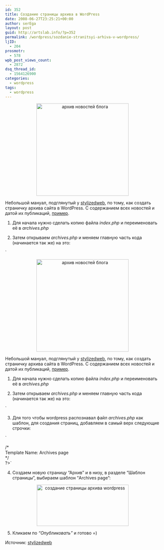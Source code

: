 ```yaml
---
id: 352
title: Создание страницы архива в WordPress
date: 2008-06-27T23:25:21+00:00
author: serEga
layout: post
guid: http://artslab.info/?p=352
permalink: /wordpress/sozdanie-stranitsyi-arhiva-v-wordpress/
ljID:
  - 204
prosmotr:
  - 578
wpb_post_views_count:
  - 2872
dsq_thread_id:
  - 1564126900
categories:
  - wordpress
tags:
  - wordpress
---
```

<p style="text-align: center;">
  <a href="{{site.img_cdn}}/archiv.png"><img src="{{site.img_cdn}}/archiv-300x300.png" alt="архив новостей блога" title="archiv" width="300" height="300" class="aligncenter size-medium wp-image-4990" srcset="{{site.img_cdn}}/archiv-300x300.png 300w, {{site.img_cdn}}/archiv-100x100.png 100w, {{site.img_cdn}}/archiv-150x150.png 150w, {{site.img_cdn}}/archiv.png 713w" sizes="(max-width: 300px) 100vw, 300px" /></a>
</p>

Небольшой мануал, подглянутый у <a href="http://stylizedweb.com/2008/03/08/wp-archive-page/" target="_blank">stylizedweb</a>, по тому, как создать страничку архива сайта в WordPress. С содержанием всех новостей и датой их публикаций, [пример](http://artslab.info/?page_id=350).<!--more-->

1. Для начала нужно сделать копию файла _index.php_ и переименовать её в _archives.php_

2. Затем открываем _archives.php_ и меняем главную часть кода (начинается так же) на это:

`<p style="text-align: center;">
  <a href="{{site.img_cdn}}/archiv.png"><img src="{{site.img_cdn}}/archiv-300x300.png" alt="архив новостей блога" title="archiv" width="300" height="300" class="aligncenter size-medium wp-image-4990" srcset="{{site.img_cdn}}/archiv-300x300.png 300w, {{site.img_cdn}}/archiv-100x100.png 100w, {{site.img_cdn}}/archiv-150x150.png 150w, {{site.img_cdn}}/archiv.png 713w" sizes="(max-width: 300px) 100vw, 300px" /></a>
</p>

Небольшой мануал, подглянутый у <a href="http://stylizedweb.com/2008/03/08/wp-archive-page/" target="_blank">stylizedweb</a>, по тому, как создать страничку архива сайта в WordPress. С содержанием всех новостей и датой их публикаций, [пример](http://artslab.info/?page_id=350).<!--more-->

1. Для начала нужно сделать копию файла _index.php_ и переименовать её в _archives.php_

2. Затем открываем _archives.php_ и меняем главную часть кода (начинается так же) на это:

`

3. Для того чтобы wordpress распознавал файл _archives.php_ как шаблон, для создания страниц, добавляем в самый верх следующие строчки:

`<br />
<?php<br />
/*<br />
Template Name: Archives page<br />
*/<br />
?>`

4. Создаем новую страницу &#8220;Архив&#8221; и в низу, в разделе &#8220;Шаблон страницы&#8221;, выбираем шаблон &#8220;Archives page&#8221;:

<p style="text-align: center;">
  <img class="aligncenter" style="border: 0pt none ;" src="http://clip2net.com/clip/m6048/1214597801-clip-10kb.jpg" alt="создание страницы архива wordpress" width="299" height="134" />
</p>

5. Кликаем по _&#8220;Опубликовать&#8221;_ и готово =)

Источник: <a href="http://stylizedweb.com/2008/03/08/wp-archive-page/" target="_blank">stylizedweb</a>